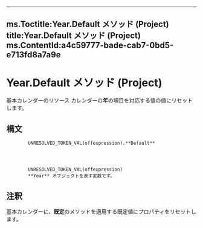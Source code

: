 

---
ms.Toctitle:Year.Default メソッド (Project)
title:Year.Default メソッド (Project)
ms.ContentId:a4c59777-bade-cab7-0bd5-e713fd8a7a9e
---
# Year.Default メソッド (Project)




基本カレンダーのリソース カレンダーの**年**の項目を対応する値の値にリセットします。

## 構文

            UNRESOLVED_TOKEN_VAL(offexpression).**Default**




            UNRESOLVED_TOKEN_VAL(offexpression)
            **Year** オブジェクトを表す変数です。



## 注釈
基本カレンダーに、**既定**のメソッドを適用する既定値にプロパティをリセットします。





